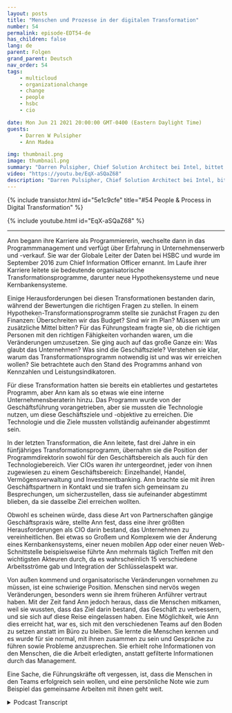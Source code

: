 ```yaml
---
layout: posts
title: "Menschen und Prozesse in der digitalen Transformation"
number: 54
permalink: episode-EDT54-de
has_children: false
lang: de
parent: Folgen
grand_parent: Deutsch
nav_order: 54
tags:
    - multicloud
    - organizationalchange
    - change
    - people
    - hsbc
    - cio

date: Mon Jun 21 2021 20:00:00 GMT-0400 (Eastern Daylight Time)
guests:
    - Darren W Pulsipher
    - Ann Madea

img: thumbnail.png
image: thumbnail.png
summary: "Darren Pulsipher, Chief Solution Architect bei Intel, bittet seine Gesprächspartnerin Ann Madea, ehemalige CIO von HSBC, darüber nachzudenken, wie sie den Prozess großer transformationsreicher Veränderungen in Organisationen vorangetrieben hat."
video: "https://youtu.be/EqX-aSQaZ68"
description: "Darren Pulsipher, Chief Solution Architect bei Intel, bittet seine Gesprächspartnerin Ann Madea, ehemalige CIO von HSBC, darüber nachzudenken, wie sie den Prozess großer transformationsreicher Veränderungen in Organisationen vorangetrieben hat."
---
```


<div>
{% include transistor.html id="5e1c9cfe" title="#54 People & Process in Digital Transformation" %}

{% include youtube.html id="EqX-aSQaZ68" %}
</div>

---

Ann begann ihre Karriere als Programmiererin, wechselte dann in das Programmmanagement und verfügt über Erfahrung in Unternehmenserwerb und -verkauf. Sie war der Globale Leiter der Daten bei HSBC und wurde im September 2016 zum Chief Information Officer ernannt. Im Laufe ihrer Karriere leitete sie bedeutende organisatorische Transformationsprogramme, darunter neue Hypothekensysteme und neue Kernbankensysteme.

Einige Herausforderungen bei diesen Transformationen bestanden darin, während der Bewertungen die richtigen Fragen zu stellen. In einem Hypotheken-Transformationsprogramm stellte sie zunächst Fragen zu den Finanzen: Überschreiten wir das Budget? Sind wir im Plan? Müssen wir um zusätzliche Mittel bitten? Für das Führungsteam fragte sie, ob die richtigen Personen mit den richtigen Fähigkeiten vorhanden waren, um die Veränderungen umzusetzen. Sie ging auch auf das große Ganze ein: Was glaubt das Unternehmen? Was sind die Geschäftsziele? Verstehen sie klar, warum das Transformationsprogramm notwendig ist und was wir erreichen wollen? Sie betrachtete auch den Stand des Programms anhand von Kennzahlen und Leistungsindikatoren.

Für diese Transformation hatten sie bereits ein etabliertes und gestartetes Programm, aber Ann kam als so etwas wie eine interne Unternehmensberaterin hinzu. Das Programm wurde von der Geschäftsführung vorangetrieben, aber sie mussten die Technologie nutzen, um diese Geschäftsziele und -objektive zu erreichen. Die Technologie und die Ziele mussten vollständig aufeinander abgestimmt sein.

In der letzten Transformation, die Ann leitete, fast drei Jahre in ein fünfjähriges Transformationsprogramm, übernahm sie die Position der Programmdirektorin sowohl für den Geschäftsbereich als auch für den Technologiebereich. Vier CIOs waren ihr untergeordnet, jeder von ihnen zugewiesen zu einem Geschäftsbereich: Einzelhandel, Handel, Vermögensverwaltung und Investmentbanking. Ann brachte sie mit ihren Geschäftspartnern in Kontakt und sie trafen sich gemeinsam zu Besprechungen, um sicherzustellen, dass sie aufeinander abgestimmt blieben, da sie dasselbe Ziel erreichen wollten.

Obwohl es scheinen würde, dass diese Art von Partnerschaften gängige Geschäftspraxis wäre, stellte Ann fest, dass eine ihrer größten Herausforderungen als CIO darin bestand, das Unternehmen zu vereinheitlichen. Bei etwas so Großem und Komplexem wie der Änderung eines Kernbankensystems, einer neuen mobilen App oder einer neuen Web-Schnittstelle beispielsweise führte Ann mehrmals täglich Treffen mit den wichtigsten Akteuren durch, da es wahrscheinlich 15 verschiedene Arbeitsströme gab und Integration der Schlüsselaspekt war.

Von außen kommend und organisatorische Veränderungen vornehmen zu müssen, ist eine schwierige Position. Menschen sind nervös wegen Veränderungen, besonders wenn sie ihrem früheren Anführer vertraut haben. Mit der Zeit fand Ann jedoch heraus, dass die Menschen mitkamen, weil sie wussten, dass das Ziel darin bestand, das Geschäft zu verbessern, und sie sich auf diese Reise eingelassen haben. Eine Möglichkeit, wie Ann dies erreicht hat, war es, sich mit den verschiedenen Teams auf den Boden zu setzen anstatt im Büro zu bleiben. Sie lernte die Menschen kennen und es wurde für sie normal, mit ihnen zusammen zu sein und Gespräche zu führen sowie Probleme anzusprechen. Sie erhielt rohe Informationen von den Menschen, die die Arbeit erledigten, anstatt gefilterte Informationen durch das Management.

Eine Sache, die Führungskräfte oft vergessen, ist, dass die Menschen in den Teams erfolgreich sein wollen, und eine persönliche Note wie zum Beispiel das gemeinsame Arbeiten mit ihnen geht weit.



<details>
<summary> Podcast Transcript </summary>

<p></p>

</details>

